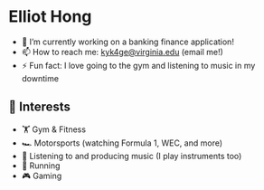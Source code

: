 # Elliot Hong


<!--**elliotSchmango/elliotSchmango** is a ✨ _special_ ✨ repository because its `README.md` (this file) appears on your GitHub profile.-->

- 🔭 I’m currently working on a banking finance application!
- 📫 How to reach me: kyk4ge@virginia.edu (email me!)
- ⚡ Fun fact: I love going to the gym and listening to music in my downtime

## 🧠 Interests

- 🏋️ Gym & Fitness
- 🏎️ Motorsports (watching Formula 1, WEC, and more)
- 🎵 Listening to and producing music (I play instruments too)
- 🏃 Running
- 🎮 Gaming
